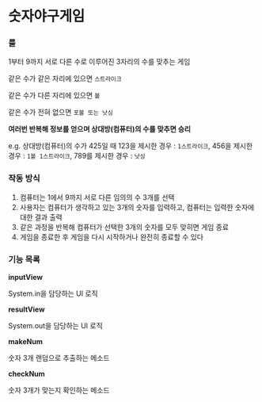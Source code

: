 # 숫자야구게임
### 룰
1부터 9까지 서로 다른 수로 이루어진 3자리의 수를 맞추는 게임

같은 수가 같은 자리에 있으면 `스트라이크`

같은 수가 다른 자리에 있으면 `볼`

같은 수가 전혀 없으면 `포볼 또는 낫싱`

<b>여러번 반복해 정보를 얻으며 상대방(컴퓨터)의 수를 맞추면 승리</b>

e.g. 상대방(컴퓨터)의 수가 425일 때 123을 제시한 경우 : `1스트라이크`, 456을 제시한 경우 : `1볼 1스트라이크`, 789를 제시한 경우 : `낫싱`

### 작동 방식

1) 컴퓨터는 1에서 9까지 서로 다른 임의의 수 3개를 선택
2) 사용자는 컴퓨터가 생각하고 있는 3개의 숫자를 입력하고, 컴퓨터는 입력한 숫자에 대한 결과 출력
3) 같은 과정을 반복해 컴퓨터가 선택한 3개의 숫자를 모두 맞히면 게임 종료
4) 게임을 종료한 후 게임을 다시 시작하거나 완전히 종료할 수 있다

### 기능 목록
<b>inputView</b>

System.in을 담당하는 UI 로직

<b>resultView</b>

System.out을 담당하는 UI 로직

<b>makeNum</b>

숫자 3개 랜덤으로 추출하는 메소드

<b>checkNum</b>

숫자 3개가 맞는지 확인하는 메소드
